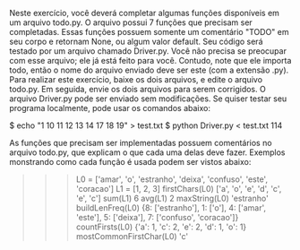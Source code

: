 Neste exercício, você deverá completar algumas funções disponíveis em um arquivo todo.py. O arquivo possui 7 funções que precisam ser completadas. Essas funções possuem somente um comentário "TODO" em seu corpo e retornam None, ou algum valor default. Seu código será testado por um arquivo chamado Driver.py. Você não precisa se preocupar com esse arquivo; ele já está feito para você. Contudo, note que ele importa todo, então o nome do arquivo enviado deve ser este (com a extensão .py). Para realizar este exercício, baixe os dois arquivos, e edite o arquivo todo.py. Em seguida, envie os dois arquivos para serem corrigidos. O arquivo Driver.py pode ser enviado sem modificações. Se quiser testar seu programa localmente, pode usar os comandos abaixo:

$ echo "1 10 11 12 13 14 17 18 19" > test.txt
$ python Driver.py < test.txt
114

As funções que precisam ser implementadas possuem comentários no arquivo todo.py, que explicam o que cada uma delas deve fazer. Exemplos monstrando como cada função é usada podem ser vistos abaixo:

>>> L0 = ['amar', 'o', 'estranho', 'deixa', 'confuso', 'este', 'coracao']
>>> L1 = [1, 2, 3]
>>> firstChars(L0)
['a', 'o', 'e', 'd', 'c', 'e', 'c']
>>> sum(L1)
6
>>> avg(L1)
2
>>> maxString(L0)
'estranho'
>>> buildLenFreq(L0)
{8: ['estranho'], 1: ['o'], 4: ['amar', 'este'], 5: ['deixa'], 7: ['confuso', 'coracao']}
>>> countFirsts(L0)
{'a': 1, 'c': 2, 'e': 2, 'd': 1, 'o': 1}
>>> mostCommonFirstChar(L0)
'c'
